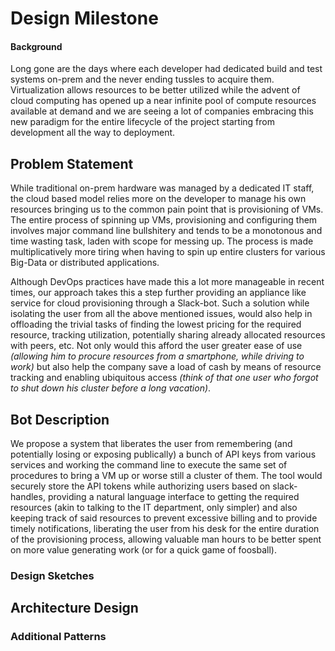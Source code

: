 # Design Milestone

#### Background

Long gone are the days where each developer had dedicated build and test systems on-prem and the never ending tussles to acquire them. Virtualization allows resources to be better utilized while the advent of cloud computing has opened up a near infinite pool of compute resources available at demand and we are seeing a lot of companies embracing this new paradigm for the entire lifecycle of the project starting from development all the way to deployment. 


## Problem Statement

While traditional on-prem hardware was managed by a dedicated IT staff, the cloud based model relies more on the developer to manage his own resources bringing us to the common pain point that is provisioning of VMs. The entire process of spinning up VMs, provisioning and configuring them involves major command line bullshitery and tends to be a monotonous and time wasting task, laden with scope for messing up. The process is made multiplicatively more tiring when having to spin up entire clusters for various Big-Data or distributed applications.

Although DevOps practices have made this a lot more manageable in recent times, our approach takes this a step further providing an appliance like service for cloud provisioning through a Slack-bot. Such a solution while isolating the user from all the above mentioned issues, would also help in offloading the trivial tasks of finding the lowest pricing for the required resource, tracking utilization, potentially sharing already allocated resources with peers, etc. Not only would this afford the user greater ease of use *(allowing him to procure resources from a smartphone, while driving to work)* but also help the company save a load of cash by means of resource tracking and enabling ubiquitous access *(think of that one user who forgot to shut down his cluster before a long vacation)*.


## Bot Description

We propose a system that liberates the user from remembering (and potentially losing or exposing publically) a bunch of API keys from various services and working the command line to execute the same set of procedures to bring a VM up or worse still a cluster of them. The tool would securely store the API tokens while authorizing users based on slack-handles, providing a natural language interface to getting the required resources (akin to talking to the IT department, only simpler) and also keeping track of said resources to prevent excessive billing and to provide timely notifications, liberating the user from his desk for the entire duration of the provisioning process, allowing valuable man hours to be better spent on more value generating work (or for a quick game of foosball). **<work in progress>**


### Design Sketches



## Architecture Design



### Additional Patterns

